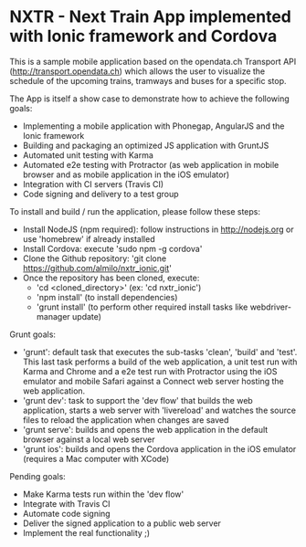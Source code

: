 NXTR - Next Train App implemented with Ionic framework and Cordova
==================================================================

This is a sample mobile application based on the opendata.ch Transport API (http://transport.opendata.ch) which allows
the user to visualize the schedule of the upcoming trains, tramways and buses for a specific stop.

The App is itself a show case to demonstrate how to achieve the following goals:
 - Implementing a mobile application with Phonegap, AngularJS and the Ionic framework
 - Building and packaging an optimized JS application with GruntJS
 - Automated unit testing with Karma
 - Automated e2e testing with Protractor (as web application in mobile browser and as mobile application in the iOS emulator)
 - Integration with CI servers (Travis CI)
 - Code signing and delivery to a test group

To install and build / run the application, please follow these steps:
 - Install NodeJS (npm required): follow instructions in http://nodejs.org or use 'homebrew' if already installed
 - Install Cordova: execute 'sudo npm -g cordova'
 - Clone the Github repository: 'git clone https://github.com/almilo/nxtr_ionic.git'
 - Once the repository has been cloned, execute:
    + 'cd <cloned_directory>' (ex: 'cd nxtr_ionic')
    + 'npm install' (to install dependencies)
    + 'grunt install' (to perform other required install tasks like webdriver-manager update)

Grunt goals:
 - 'grunt': default task that executes the sub-tasks 'clean', 'build' and 'test'. This last task performs a build of the
   web application, a unit test run with Karma and Chrome and a e2e test run with Protractor using the iOS emulator and
   mobile Safari against a Connect web server hosting the web application.
 - 'grunt dev': task to support the 'dev flow' that builds the web application, starts a web server with 'livereload' and
   watches the source files to reload the application when changes are saved
 - 'grunt serve': builds and opens the web application in the default browser against a local web server
 - 'grunt ios': builds and opens the Cordova application in the iOS emulator (requires a Mac computer with XCode)

Pending goals:
 - Make Karma tests run within the 'dev flow'
 - Integrate with Travis CI
 - Automate code signing
 - Deliver the signed application to a public web server
 - Implement the real functionality ;)
